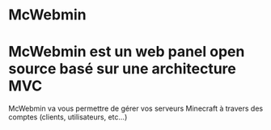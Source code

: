 McWebmin
===
McWebmin est un web panel open source basé sur une architecture MVC
===
McWebmin va vous permettre de gérer vos serveurs Minecraft à travers des comptes (clients, utilisateurs, etc...)